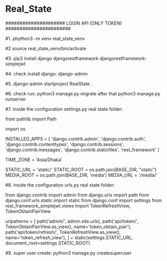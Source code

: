 # Real_State

##################### LOGIN API (ONLY TOKEN) #######################

#1. phython3 -m venv real_state_venv

#2 source real_state_venv/bin/activate

#3. pip3 install django djangorestframework djangorestframework-simplejwt

#4. check install django: django-admin

#5. django-admin startproject RealState .

#6. check run: python3 manage.py migrate after that python3 manage.py runserver

#7. inside the configuration settings.py real state folder:

from pathlib import Path

import os

INSTALLED_APPS = [
    'django.contrib.admin',
    'django.contrib.auth',
    'django.contrib.contenttypes',
    'django.contrib.sessions',
    'django.contrib.messages',
    'django.contrib.staticfiles',
    'rest_framework'
]

TIME_ZONE = 'Asia/Dhaka'

STATIC_URL = 'static/'
STATIC_ROOT = os.path.join(BASE_DIR, "static")
MEDIA_ROOT = os.path.join(BASE_DIR, 'media')
MEDIA_URL = '/media/'

#8. inside the configuration urls.py real state folder:

from django.contrib import admin
from django.urls import path
from django.conf.urls.static import static
from django.conf import settings
from rest_framework_simplejwt.views import TokenRefreshView, TokenObtainPairView

urlpatterns = [
                  path('admin/', admin.site.urls),
                  path('api/token/', TokenObtainPairView.as_view(), name='token_obtain_pair'),
                  path('api/token/refresh/', TokenRefreshView.as_view(), name='token_refresh_view'),
              ] + static(settings.STATIC_URL, document_root=settings.STATIC_ROOT)


#9. super user create: python3 manage.py createsuperuser
